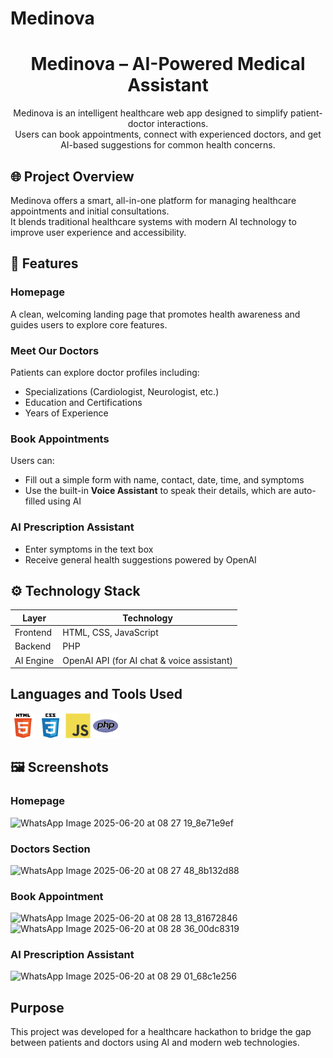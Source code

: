 # Medinova
<h1 align="center">Medinova – AI-Powered Medical Assistant</h1>

<p align="center">
  Medinova is an intelligent healthcare web app designed to simplify patient-doctor interactions.<br>
  Users can book appointments, connect with experienced doctors, and get AI-based suggestions for common health concerns.
</p>


## 🌐 Project Overview

Medinova offers a smart, all-in-one platform for managing healthcare appointments and initial consultations.  
It blends traditional healthcare systems with modern AI technology to improve user experience and accessibility.

## 🔧 Features

###  Homepage
A clean, welcoming landing page that promotes health awareness and guides users to explore core features.

###  Meet Our Doctors
Patients can explore doctor profiles including:
-  Specializations (Cardiologist, Neurologist, etc.)
-  Education and Certifications
-  Years of Experience

###  Book Appointments
Users can:
-  Fill out a simple form with name, contact, date, time, and symptoms
-  Use the built-in **Voice Assistant** to speak their details, which are auto-filled using AI

###  AI Prescription Assistant
-  Enter symptoms in the text box
-  Receive general health suggestions powered by OpenAI




## ⚙️ Technology Stack

| Layer       | Technology               |
|-------------|--------------------------|
| Frontend    | HTML, CSS, JavaScript    |
| Backend     | PHP                      |
| AI Engine   | OpenAI API (for AI chat & voice assistant) |


##  Languages and Tools Used

<p align="left">
  <a href="https://www.w3.org/html/" target="_blank"><img src="https://raw.githubusercontent.com/devicons/devicon/master/icons/html5/html5-original-wordmark.svg" alt="HTML" width="40" height="40"/></a>
  <a href="https://www.w3schools.com/css/" target="_blank"><img src="https://raw.githubusercontent.com/devicons/devicon/master/icons/css3/css3-original-wordmark.svg" alt="CSS" width="40" height="40"/></a>
  <a href="https://developer.mozilla.org/en-US/docs/Web/JavaScript" target="_blank"><img src="https://raw.githubusercontent.com/devicons/devicon/master/icons/javascript/javascript-original.svg" alt="JavaScript" width="40" height="40"/></a>
  <a href="https://www.php.net/" target="_blank"><img src="https://raw.githubusercontent.com/devicons/devicon/master/icons/php/php-original.svg" alt="PHP" width="40" height="40"/></a>
</p>


## 🖼️ Screenshots

###  Homepage  
![WhatsApp Image 2025-06-20 at 08 27 19_8e71e9ef](https://github.com/user-attachments/assets/e35d3f32-a0c9-4264-b3a7-5b2e6d5346a8)


###  Doctors Section  
![WhatsApp Image 2025-06-20 at 08 27 48_8b132d88](https://github.com/user-attachments/assets/15cb8d94-2fa6-4e63-9bfe-0be361b611f0)


###  Book Appointment  
![WhatsApp Image 2025-06-20 at 08 28 13_81672846](https://github.com/user-attachments/assets/1ad3da32-a0a6-44c9-a87e-3c05e0fc66fc)
![WhatsApp Image 2025-06-20 at 08 28 36_00dc8319](https://github.com/user-attachments/assets/9c7590ac-3387-4650-9bcc-62d5633ccee3)


###  AI Prescription Assistant  
![WhatsApp Image 2025-06-20 at 08 29 01_68c1e256](https://github.com/user-attachments/assets/a17ea150-8638-4bf4-bc04-f46638db05c3)


##  Purpose

This project was developed for a healthcare hackathon to bridge the gap between patients and doctors using AI and modern web technologies.

